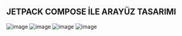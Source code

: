 ## JETPACK COMPOSE İLE ARAYÜZ TASARIMI 

![image](https://github.com/kocgurbuzislam/Food-Delevery/assets/109143949/db622eaf-3f07-499d-8d41-326955c5a1d5)
![image](https://github.com/kocgurbuzislam/Food-Delevery/assets/109143949/1b11c067-2cd4-47e5-ba06-851171dbc91e)
![image](https://github.com/kocgurbuzislam/Food-Delevery/assets/109143949/f616cd9a-91e1-4a61-9cc2-45ffcd9943b9)
![image](https://github.com/kocgurbuzislam/Food-Delevery/assets/109143949/c9725d84-9397-42c6-a5ae-a8c62452ef95)



